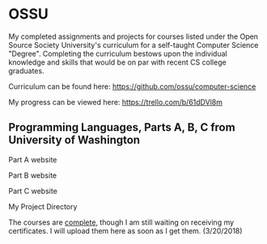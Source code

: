 # OSSU
My completed assignments and projects for courses listed under the Open Source Society University's curriculum for a self-taught Computer Science "Degree".  Completing the curriculum bestows upon the individual knowledge and skills that would be on par with recent CS college graduates.

Curriculum can be found here: https://github.com/ossu/computer-science

My progress can be viewed here: https://trello.com/b/61dDVl8m

## Programming Languages, Parts A, B, C from University of Washington
Part A website

Part B website

Part C website

My Project Directory

The courses are [complete](https://i.imgur.com/rsB6qA5.png), though I am still waiting on receiving my certificates.  I will upload them here as soon as I get them. (3/20/2018)
